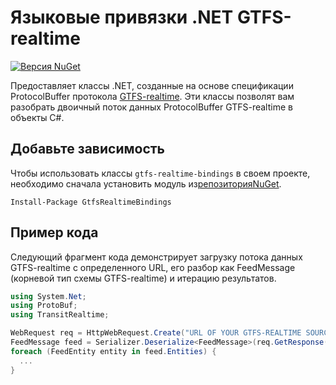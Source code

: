 # Языковые привязки .NET GTFS-realtime

[![Версия NuGet](https://badge.fury.io/nu/GtfsRealtimeBindings.svg)](http://badge.fury.io/nu/GtfsRealtimeBindings)

Предоставляет классы .NET, созданные на основе спецификации ProtocolBuffer протокола [GTFS-realtime](https://github.com/google/transit/tree/master/gtfs-realtime). Эти классы позволят вам разобрать двоичный поток данных ProtocolBuffer GTFS-realtime в объекты C#.

## Добавьте зависимость

Чтобы использовать классы `gtfs-realtime-bindings` в своем проекте, необходимо сначала установить модуль из[репозиторияNuGet](https://www.nuget.org/packages/GtfsRealtimeBindings/).

    Install-Package GtfsRealtimeBindings

## Пример кода

Следующий фрагмент кода демонстрирует загрузку потока данных GTFS-realtime с определенного URL, его разбор как FeedMessage (корневой тип схемы GTFS-realtime) и итерацию результатов.

```csharp
using System.Net;
using ProtoBuf;
using TransitRealtime;

WebRequest req = HttpWebRequest.Create("URL OF YOUR GTFS-REALTIME SOURCE GOES HERE");
FeedMessage feed = Serializer.Deserialize<FeedMessage>(req.GetResponse().GetResponseStream());
foreach (FeedEntity entity in feed.Entities) {
  ...
}
```
